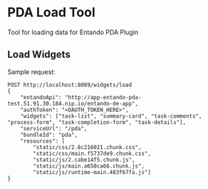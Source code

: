 # PDA Load Tool

Tool for loading data for Entando PDA Plugin

## Load Widgets

Sample request:
```text
POST http://localhost:8089/widgets/load
{
	"entandoApi": "http://app-entando-pda-test.51.91.30.184.nip.io/entando-de-app",
	"authToken": "<OAUTH_TOKEN_HERE>",
	"widgets": ["task-list", "summary-card", "task-comments", "process-form", "task-completion-form", "task-details"],
	"serviceUrl": "/pda",
	"bundleId": "pda",
	"resources": [
		"static/css/2.8c216021.chunk.css",
		"static/css/main.f5737de9.chunk.css",
		"static/js/2.cabe14f5.chunk.js", 
		"static/js/main.a650ca66.chunk.js",
		"static/js/runtime-main.483f67fa.js"]
}

```
